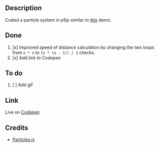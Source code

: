 ## Description
Crated a particle system in p5js similar to [this](https://vincentgarreau.com/particles.js/) demo.

## Done
1. [x] Improved speed of distance calculation by changing the two loops from ```n * n``` to ```(n * (n - 1)) / 2``` checks.
2. [x] Add link to Codepen

## To do
1. [ ] Add gif

## Link
Live on [Codepen](https://codepen.io/FlorinPop17/full/geBzZE)

## Credits
- [Particles.js](https://vincentgarreau.com/particles.js/)